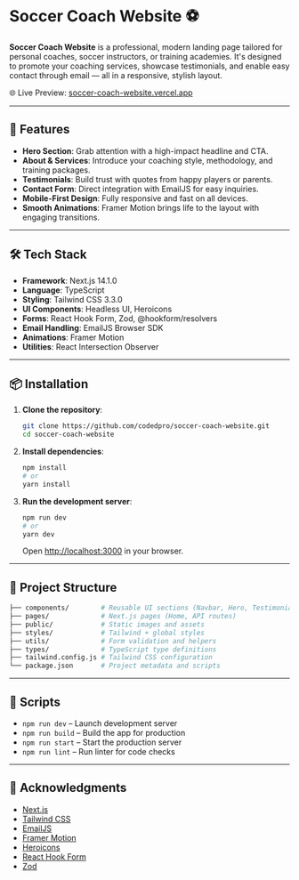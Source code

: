 # Soccer Coach Website ⚽

**Soccer Coach Website** is a professional, modern landing page tailored for personal coaches, soccer instructors, or training academies. It's designed to promote your coaching services, showcase testimonials, and enable easy contact through email — all in a responsive, stylish layout.

🌐 Live Preview: [soccer-coach-website.vercel.app](https://soccer-coach-website.vercel.app/)

---

## 🚀 Features

* **Hero Section**: Grab attention with a high-impact headline and CTA.
* **About & Services**: Introduce your coaching style, methodology, and training packages.
* **Testimonials**: Build trust with quotes from happy players or parents.
* **Contact Form**: Direct integration with EmailJS for easy inquiries.
* **Mobile-First Design**: Fully responsive and fast on all devices.
* **Smooth Animations**: Framer Motion brings life to the layout with engaging transitions.

---

## 🛠️ Tech Stack

* **Framework**: Next.js 14.1.0
* **Language**: TypeScript
* **Styling**: Tailwind CSS 3.3.0
* **UI Components**: Headless UI, Heroicons
* **Forms**: React Hook Form, Zod, @hookform/resolvers
* **Email Handling**: EmailJS Browser SDK
* **Animations**: Framer Motion
* **Utilities**: React Intersection Observer

---

## 📦 Installation

1. **Clone the repository**:

   ```bash
   git clone https://github.com/codedpro/soccer-coach-website.git
   cd soccer-coach-website
   ```

2. **Install dependencies**:

   ```bash
   npm install
   # or
   yarn install
   ```

3. **Run the development server**:

   ```bash
   npm run dev
   # or
   yarn dev
   ```

   Open [http://localhost:3000](http://localhost:3000) in your browser.

---

## 📁 Project Structure

```bash
├── components/        # Reusable UI sections (Navbar, Hero, Testimonials, etc.)
├── pages/             # Next.js pages (Home, API routes)
├── public/            # Static images and assets
├── styles/            # Tailwind + global styles
├── utils/             # Form validation and helpers
├── types/             # TypeScript type definitions
├── tailwind.config.js # Tailwind CSS configuration
└── package.json       # Project metadata and scripts
```

---

## 🧪 Scripts

* `npm run dev` – Launch development server
* `npm run build` – Build the app for production
* `npm run start` – Start the production server
* `npm run lint` – Run linter for code checks

---

## 🙌 Acknowledgments

* [Next.js](https://nextjs.org/)
* [Tailwind CSS](https://tailwindcss.com/)
* [EmailJS](https://www.emailjs.com/)
* [Framer Motion](https://www.framer.com/motion/)
* [Heroicons](https://heroicons.com/)
* [React Hook Form](https://react-hook-form.com/)
* [Zod](https://zod.dev/)

